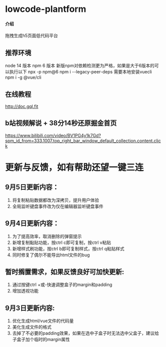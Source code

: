# lowcode-plantform

#### 介绍
拖拽生成h5页面低代码平台

## 推荐环境 
node 14 版本
npm 6 版本 新版npm对依赖检测更为严格，如果是大于6版本的可以执行以下  npx -p npm@6 npm i --legacy-peer-deps
需要本地安装vuecli
npm i -g @vue/cli

## 在线教程
http://doc.gql.fit

## b站视频解说  + 38分14秒还原掘金首页
https://www.bilibili.com/video/BV1PG4y1k7Gd?spm_id_from=333.1007.top_right_bar_window_default_collection.content.click

# 更新与反馈，如有帮助还望一键三连

## 9月5日更新内容：
1. 将复制粘贴数据都改为深拷贝，提升用户体验
2. 全局监听键盘事件改为仅在编辑器监听键盘事件

## 9月4日更新内容：
1. 为了提高效率，取消删除的弹窗提示
2. 新增复制黏贴功能，按ctrl c即可复制，按ctrl v粘贴
3. 新增样式刷功能，按ctrl b即可复制样式，按ctrl q粘贴样式
4. 同时修复了偶尔不能导出html文件的bug
## 暂时搁置需求，如果反馈良好可加快更新:
1. 通过按键ctrl +或-快速调整盒子的margin和padding
2. 增加透视功能

## 9月3日更新内容:
1. 优化生成html/vue文件的代码量
2. 美化生成文件的格式
3. 去掉了不必要的padding效果，如果在选中子盒子时无法选中父盒子，建议给子盒子加个临时的margin属性



